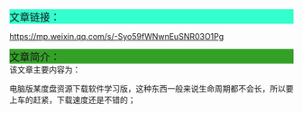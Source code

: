 <div style="background-color:#33ffcc;font-size:18px">文章链接：</div>



<a href="https://mp.weixin.qq.com/s/-Syo59fWNwnEuSNR03O1Pg" target="_blank" >https://mp.weixin.qq.com/s/-Syo59fWNwnEuSNR03O1Pg</a>



<div style="background-color:RGB(52,160,40);font-size:18px">文章简介：</div>
该文章主要内容为：

电脑版某度盘资源下载软件学习版，这种东西一般来说生命周期都不会长，所以要上车的赶紧，下载速度还是不错的；

